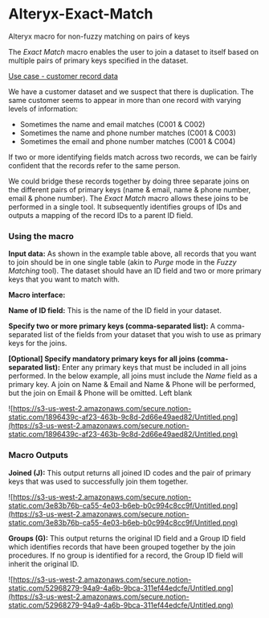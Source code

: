 # Alteryx-Exact-Match
 Alteryx macro for non-fuzzy matching on pairs of keys

The *Exact Match* macro enables the user to join a dataset to itself based on multiple pairs of primary keys specified in the dataset.

[Use case - customer record data](https://www.notion.so/ad4f9efda24d440f8fcebb067e755547)

We have a customer dataset and we suspect that there is duplication. The same customer seems to appear in more than one record with varying levels of information:

- Sometimes the name and email matches (C001 & C002)
- Sometimes the name and phone number matches (C001 & C003)
- Sometimes the email and phone number matches (C001 & C004)

If two or more identifying fields match across two records, we can be fairly confident that the records refer to the same person.

We could bridge these records together by doing three separate joins on the different pairs of primary keys (name & email, name & phone number, email & phone number). The *Exact Match* macro allows these joins to be performed in a single tool. It subsequently identifies groups of IDs and outputs a mapping of the record IDs to a parent ID field.

### Using the macro

**Input data:** As shown in the example table above, all records that you want to join should be in one single table (akin to *Purge* mode in the *Fuzzy Matching* tool). The dataset should have an ID field and two or more primary keys that you want to match with.

**Macro interface:**

**Name of ID field:** This is the name of the ID field in your dataset.

**Specify two or more primary keys (comma-separated list):** A comma-separated list of the fields from your dataset that you wish to use as primary keys for the joins.

**[Optional] Specify mandatory primary keys for all joins (comma-separated list):** Enter any primary keys that must be included in all joins performed. In the below example, all joins must include the *Name* field as a primary key. A join on Name & Email and Name & Phone will be performed, but the join on Email & Phone will be omitted. Left blank

![https://s3-us-west-2.amazonaws.com/secure.notion-static.com/1896439c-af23-463b-9c8d-2d66e49aed82/Untitled.png](https://s3-us-west-2.amazonaws.com/secure.notion-static.com/1896439c-af23-463b-9c8d-2d66e49aed82/Untitled.png)

### Macro Outputs

**Joined (J):** This output returns all joined ID codes and the pair of primary keys that was used to successfully join them together. 

![https://s3-us-west-2.amazonaws.com/secure.notion-static.com/3e83b76b-ca55-4e03-b6eb-b0c994c8cc9f/Untitled.png](https://s3-us-west-2.amazonaws.com/secure.notion-static.com/3e83b76b-ca55-4e03-b6eb-b0c994c8cc9f/Untitled.png)

**Groups (G):** This output returns the original ID field and a Group ID field which identifies records that have been grouped together by the join procedures. If no group is identified for a record, the Group ID field will inherit the original ID.

![https://s3-us-west-2.amazonaws.com/secure.notion-static.com/52968279-94a9-4a6b-9bca-311ef44edcfe/Untitled.png](https://s3-us-west-2.amazonaws.com/secure.notion-static.com/52968279-94a9-4a6b-9bca-311ef44edcfe/Untitled.png)
